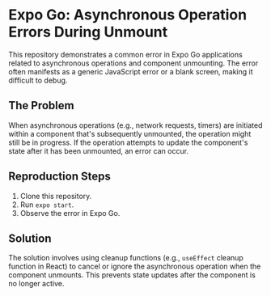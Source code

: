 # Expo Go: Asynchronous Operation Errors During Unmount

This repository demonstrates a common error in Expo Go applications related to asynchronous operations and component unmounting.  The error often manifests as a generic JavaScript error or a blank screen, making it difficult to debug.

## The Problem

When asynchronous operations (e.g., network requests, timers) are initiated within a component that's subsequently unmounted, the operation might still be in progress.  If the operation attempts to update the component's state after it has been unmounted, an error can occur.

## Reproduction Steps

1. Clone this repository.
2. Run `expo start`.
3. Observe the error in Expo Go.

## Solution

The solution involves using cleanup functions (e.g., `useEffect` cleanup function in React) to cancel or ignore the asynchronous operation when the component unmounts.  This prevents state updates after the component is no longer active.